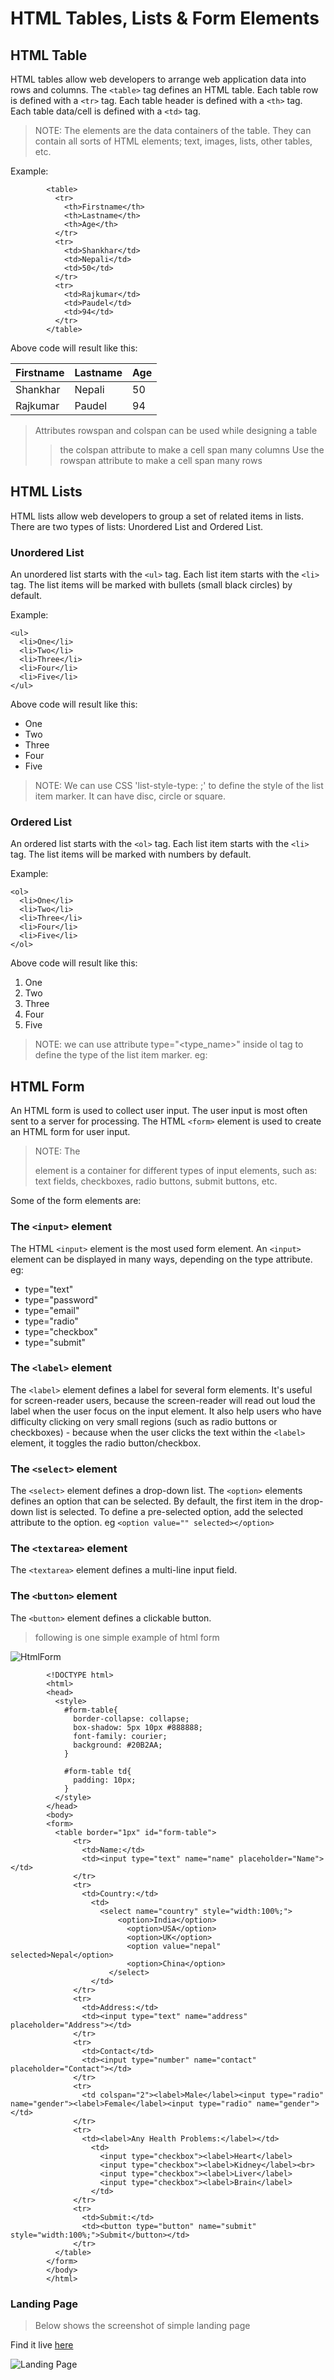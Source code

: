 # HTML Tables, Lists & Form Elements

## HTML Table

HTML tables allow web developers to arrange web application data into rows and columns.
The `<table>` tag defines an HTML table.
Each table row is defined with a `<tr>` tag. 
Each table header is defined with a `<th>` tag.
Each table data/cell is defined with a `<td>` tag.

> NOTE: The <td> elements are the data containers of the table. They can contain all sorts of HTML elements; text, images, lists, other tables, etc.

Example:

```
        <table>
          <tr>
            <th>Firstname</th>
            <th>Lastname</th>
            <th>Age</th>
          </tr>
          <tr>
            <td>Shankhar</td>
            <td>Nepali</td>
            <td>50</td>
          </tr>
          <tr>
            <td>Rajkumar</td>
            <td>Paudel</td>
            <td>94</td>
          </tr>
        </table>
```

Above code will result like this:

| Firstname     | Lastname      | Age   |
| ------------- | ------------- | ----- |
| Shankhar      | Nepali        | 50    |
| Rajkumar      | Paudel        | 94    |


> Attributes rowspan and colspan can be used while designing a table
>> the colspan attribute to make a cell span many columns
>> Use the rowspan attribute to make a cell span many rows


## HTML Lists

HTML lists allow web developers to group a set of related items in lists.
There are two types of lists: Unordered List and Ordered List.

### Unordered List

An unordered list starts with the `<ul>` tag. Each list item starts with the `<li>` tag.
The list items will be marked with bullets (small black circles) by default.

Example:

```
<ul>
  <li>One</li>
  <li>Two</li>
  <li>Three</li>
  <li>Four</li>
  <li>Five</li>
</ul>
```

Above code will result like this:

+ One
+ Two
+ Three
+ Four
+ Five

> NOTE: We can use CSS 'list-style-type: <type>;' to define the style of the list item marker. It can have disc, circle or square.

### Ordered List

An ordered list starts with the `<ol>` tag. Each list item starts with the `<li>` tag.
The list items will be marked with numbers by default.

Example:

```
<ol>
  <li>One</li>
  <li>Two</li>
  <li>Three</li>
  <li>Four</li>
  <li>Five</li>
</ol>
```

Above code will result like this:

1. One
2. Two
3. Three
4. Four
5. Five

> NOTE: we can use attribute type="<type_name>" inside ol tag to define the type of the list item marker. eg: <ol type="I">

## HTML Form

An HTML form is used to collect user input. The user input is most often sent to a server for processing.
The HTML `<form>` element is used to create an HTML form for user input.

> NOTE: The <form> element is a container for different types of input elements, such as: text fields, checkboxes, radio buttons, submit buttons, etc.

Some of the form elements are:

### The `<input>` element

The HTML `<input>` element is the most used form element. 
An `<input>` element can be displayed in many ways, depending on the type attribute.
eg:
+ type="text"
+ type="password"
+ type="email"
+ type="radio"
+ type="checkbox"
+ type="submit"

### The `<label>` element

The `<label>` element defines a label for several form elements. 
It's useful for screen-reader users, because the screen-reader will read out loud the label when the user focus on the input element.
It also help users who have difficulty clicking on very small regions (such as radio buttons or checkboxes) - because when the user clicks the text within the `<label>` element, it toggles the radio button/checkbox.

### The `<select>` element

The `<select>` element defines a drop-down list.
The `<option>` elements defines an option that can be selected. By default, the first item in the drop-down list is selected.
To define a pre-selected option, add the selected attribute to the option. eg `<option value="" selected></option>`

### The `<textarea>` element

The `<textarea>` element defines a multi-line input field.

### The `<button>` element

The `<button>` element defines a clickable button.

> following is one simple example of html form

![HtmlForm](https://raw.githubusercontent.com/shivajichalise/webtechnology/main/screenshots/htmlform.png)

```
        <!DOCTYPE html>
        <html>
        <head>
          <style>
            #form-table{
              border-collapse: collapse;
              box-shadow: 5px 10px #888888;
              font-family: courier;
              background: #20B2AA;
            }

            #form-table td{
              padding: 10px;
            }
          </style>
        </head>
        <body>
        <form>
          <table border="1px" id="form-table">
              <tr>
                <td>Name:</td>
                <td><input type="text" name="name" placeholder="Name"></td>
              </tr>
              <tr>
                <td>Country:</td>
                  <td>
                    <select name="country" style="width:100%;">
                        <option>India</option>
                          <option>USA</option>
                          <option>UK</option>
                          <option value="nepal" selected>Nepal</option>
                          <option>China</option>
                      </select>
                  </td>
              </tr>
              <tr>
                <td>Address:</td>
                <td><input type="text" name="address" placeholder="Address"></td>
              </tr>
              <tr>
                <td>Contact</td>
                <td><input type="number" name="contact" placeholder="Contact"></td>
              </tr>
              <tr>
                <td colspan="2"><label>Male</label><input type="radio" name="gender"><label>Female</label><input type="radio" name="gender"></td>
              </tr>
              <tr>
                <td><label>Any Health Problems:</label></td>
                  <td>
                    <input type="checkbox"><label>Heart</label>
                    <input type="checkbox"><label>Kidney</label><br>
                    <input type="checkbox"><label>Liver</label>
                    <input type="checkbox"><label>Brain</label>
                  </td>
              </tr>
              <tr>
                <td>Submit:</td>
                <td><button type="button" name="submit" style="width:100%;">Submit</button></td>
              </tr>
          </table>
        </form>
        </body>
        </html>

```

### Landing Page

> Below shows the screenshot of simple landing page 

Find it live [here](yakeenkapali.com.np/landingpage.html)

![Landing Page](https://raw.githubusercontent.com/shivajichalise/webtechnology/main/screenshots/landingpage_paubha.png)
